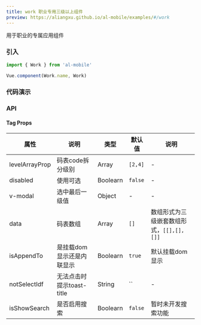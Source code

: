 ```yaml
---
title: work 职业专用三级以上组件
preview: https://aliangxu.github.io/al-mobile/examples/#/work
---
```


用于职业的专属应用组件

### 引入

```javascript
import { Work } from 'al-mobile'

Vue.component(Work.name, Work)
```

### 代码演示
<!-- DEMO -->

### API

#### Tag Props
|属性 | 说明 | 类型 | 默认值 | 说明 |
|----|-----|------|------|------|
|levelArrayProp|码表code拆分级别|Array|`[2,4]`|-|
|disabled|使用可选|Boolearn|`false`|-|
|v-modal|选中最后一级值|Object|-|-|
|data|码表数组|Array|`[]`|数组形式为三级嵌套数组形式，`[[],[],[]]`|
|isAppendTo|是挂载dom显示还是内联显示|Boolearn|`true`|默认挂载dom显示|
|notSelectIdf|无法点击时提示toast-title|String|``|-|
|isShowSearch|是否启用搜索|Boolearn|`false`|暂时未开发搜索功能|
